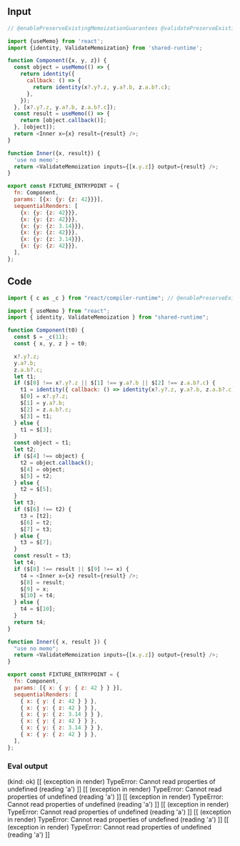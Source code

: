
## Input

```javascript
// @enablePreserveExistingMemoizationGuarantees @validatePreserveExistingMemoizationGuarantees @enableOptionalDependencies @enableTreatFunctionDepsAsConditional:false

import {useMemo} from 'react';
import {identity, ValidateMemoization} from 'shared-runtime';

function Component({x, y, z}) {
  const object = useMemo(() => {
    return identity({
      callback: () => {
        return identity(x?.y?.z, y.a?.b, z.a.b?.c);
      },
    });
  }, [x?.y?.z, y.a?.b, z.a.b?.c]);
  const result = useMemo(() => {
    return [object.callback()];
  }, [object]);
  return <Inner x={x} result={result} />;
}

function Inner({x, result}) {
  'use no memo';
  return <ValidateMemoization inputs={[x.y.z]} output={result} />;
}

export const FIXTURE_ENTRYPOINT = {
  fn: Component,
  params: [{x: {y: {z: 42}}}],
  sequentialRenders: [
    {x: {y: {z: 42}}},
    {x: {y: {z: 42}}},
    {x: {y: {z: 3.14}}},
    {x: {y: {z: 42}}},
    {x: {y: {z: 3.14}}},
    {x: {y: {z: 42}}},
  ],
};

```

## Code

```javascript
import { c as _c } from "react/compiler-runtime"; // @enablePreserveExistingMemoizationGuarantees @validatePreserveExistingMemoizationGuarantees @enableOptionalDependencies @enableTreatFunctionDepsAsConditional:false

import { useMemo } from "react";
import { identity, ValidateMemoization } from "shared-runtime";

function Component(t0) {
  const $ = _c(11);
  const { x, y, z } = t0;

  x?.y?.z;
  y.a?.b;
  z.a.b?.c;
  let t1;
  if ($[0] !== x?.y?.z || $[1] !== y.a?.b || $[2] !== z.a.b?.c) {
    t1 = identity({ callback: () => identity(x?.y?.z, y.a?.b, z.a.b?.c) });
    $[0] = x?.y?.z;
    $[1] = y.a?.b;
    $[2] = z.a.b?.c;
    $[3] = t1;
  } else {
    t1 = $[3];
  }
  const object = t1;
  let t2;
  if ($[4] !== object) {
    t2 = object.callback();
    $[4] = object;
    $[5] = t2;
  } else {
    t2 = $[5];
  }
  let t3;
  if ($[6] !== t2) {
    t3 = [t2];
    $[6] = t2;
    $[7] = t3;
  } else {
    t3 = $[7];
  }
  const result = t3;
  let t4;
  if ($[8] !== result || $[9] !== x) {
    t4 = <Inner x={x} result={result} />;
    $[8] = result;
    $[9] = x;
    $[10] = t4;
  } else {
    t4 = $[10];
  }
  return t4;
}

function Inner({ x, result }) {
  "use no memo";
  return <ValidateMemoization inputs={[x.y.z]} output={result} />;
}

export const FIXTURE_ENTRYPOINT = {
  fn: Component,
  params: [{ x: { y: { z: 42 } } }],
  sequentialRenders: [
    { x: { y: { z: 42 } } },
    { x: { y: { z: 42 } } },
    { x: { y: { z: 3.14 } } },
    { x: { y: { z: 42 } } },
    { x: { y: { z: 3.14 } } },
    { x: { y: { z: 42 } } },
  ],
};

```
      
### Eval output
(kind: ok) [[ (exception in render) TypeError: Cannot read properties of undefined (reading 'a') ]]
[[ (exception in render) TypeError: Cannot read properties of undefined (reading 'a') ]]
[[ (exception in render) TypeError: Cannot read properties of undefined (reading 'a') ]]
[[ (exception in render) TypeError: Cannot read properties of undefined (reading 'a') ]]
[[ (exception in render) TypeError: Cannot read properties of undefined (reading 'a') ]]
[[ (exception in render) TypeError: Cannot read properties of undefined (reading 'a') ]]